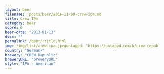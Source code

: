 ```yaml
---
layout: beer
filename: _posts/beer/2016-11-09-crew-ipa.md
title: Crew IPA
category: beer
score: 6
beer-date: "2013-01-13"
desc: ""
permalink: /beer/:title.html
img: /img/list/crew-ipa.jpeguntappd: "https://untappd.com/b/crew-republic-drunken-sailor/162217"
country: "Germany"
brewery: "CREW Republic"
breweryURL: "breweryURL"
style: "IPA - American"
---
```

